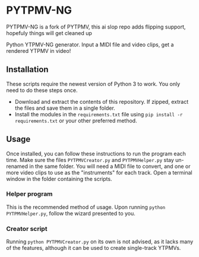 # PYTPMV-NG

PYTPMV-NG is a fork of PYTPMV, this ai slop repo adds flipping support, hopefuly things will get cleaned up

Python YTPMV-NG generator. Input a MIDI file and video clips, get a rendered YTPMV in video!

## Installation

These scripts require the newest version of Python 3 to work. You only need to do these steps once.
- Download and extract the contents of this repository. If zipped, extract the files and save them in a single folder.
- Install the modules in the `requirements.txt` file using `pip install -r requirements.txt` or your other preferred method.

## Usage

Once installed, you can follow these instructions to run the program each time. Make sure the files `PYTPMVCreator.py` and `PYTPMVHelper.py` stay un-renamed in the same folder.
You will need a MIDI file to convert, and one or more video clips to use as the "instruments" for each track. Open a terminal window in the folder containing the scripts.

### Helper program

This is the recommended method of usage. Upon running `python PYTPMVHelper.py`, follow the wizard presented to you.

### Creator script

Running `python PYTPMVCreator.py` on its own is not advised, as it lacks many of the features, although it can be used to create single-track YTPMVs.
